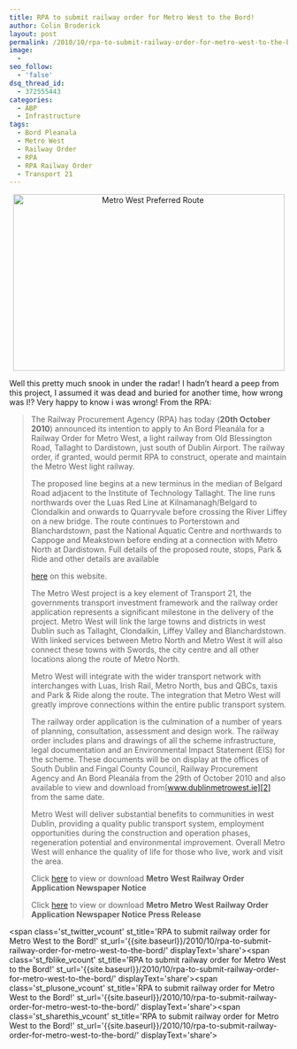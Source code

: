 ```yaml
---
title: RPA to submit railway order for Metro West to the Bord!
author: Colin Broderick
layout: post
permalink: /2010/10/rpa-to-submit-railway-order-for-metro-west-to-the-bord/
image:
  - 
seo_follow:
  - 'false'
dsq_thread_id:
  - 372555443
categories:
  - ABP
  - Infrastructure
tags:
  - Bord Pleanala
  - Metro West
  - Railway Order
  - RPA
  - RPA Railway Order
  - Transport 21
---
```

<p style="text-align: center;">
  <a href="{{site.baseurl}}/wp-content/uploads/2010/10/Screen-shot-2010-10-20-at-22.14.12.png"><img class="aligncenter size-large wp-image-1044" title="Metro West Preferred Route" src="{{site.baseurl}}/wp-content/uploads/2010/10/Screen-shot-2010-10-20-at-22.14.12-1024x665.png" alt="Metro West Preferred Route" width="491" height="319" /></a>
</p>

Well this pretty much snook in under the radar! I hadn&#8217;t heard a peep from this project, I assumed it was dead and buried for another time, how wrong was I!? Very happy to know i was wrong! From the RPA:

> The Railway Procurement Agency (RPA) has today (**20th October 2010**) announced its intention to apply to An Bord Pleanála for a Railway Order for Metro West, a light railway from Old Blessington Road, Tallaght to Dardistown, just south of Dublin Airport. The railway order, if granted, would permit RPA to construct, operate and maintain the Metro West light railway.
> 
> <!--more-->The proposed line begins at a new terminus in the median of Belgard Road adjacent to the Institute of Technology Tallaght. The line runs northwards over the Luas Red Line at Kilnamanagh/Belgard to Clondalkin and onwards to Quarryvale before crossing the River Liffey on a new bridge. The route continues to Porterstown and Blanchardstown, past the National Aquatic Centre and northwards to Cappoge and Meakstown before ending at a connection with Metro North at Dardistown. Full details of the proposed route, stops, Park & Ride and other details are available 
> 
> [here][1] on this website.
> 
> The Metro West project is a key element of Transport 21, the governments transport investment framework and the railway order application represents a significant milestone in the delivery of the project. Metro West will link the large towns and districts in west Dublin such as Tallaght, Clondalkin, Liffey Valley and Blanchardstown. With linked services between Metro North and Metro West it will also connect these towns with Swords, the city centre and all other locations along the route of Metro North.
> 
> Metro West will integrate with the wider transport network with interchanges with Luas, Irish Rail, Metro North, bus and QBCs, taxis and Park & Ride along the route. The integration that Metro West will greatly improve connections within the entire public transport system.
> 
> The railway order application is the culmination of a number of years of planning, consultation, assessment and design work. The railway order includes plans and drawings of all the scheme infrastructure, legal documentation and an Environmental Impact Statement (EIS) for the scheme. These documents will be on display at the offices of South Dublin and Fingal County Council, Railway Procurement Agency and An Bord Pleanála from the 29th of October 2010 and also available to view and download from[www.dublinmetrowest.ie][2] from the same date.
> 
> Metro West will deliver substantial benefits to communities in west Dublin, providing a quality public transport system, employment opportunities during the construction and operation phases, regeneration potential and environmental improvement. Overall Metro West will enhance the quality of life for those who live, work and visit the area.
> 
> Click [here][3] to view or download **Metro West Railway Order Application Newspaper Notice**
> 
> Click [here][4] to view or download **Metro Metro West Railway Order Application Newspaper Notice Press Release**

<span class='st\_twitter\_vcount' st\_title='RPA to submit railway order for Metro West to the Bord!' st\_url='{{site.baseurl}}/2010/10/rpa-to-submit-railway-order-for-metro-west-to-the-bord/' displayText='share'></span><span class='st\_fblike\_vcount' st\_title='RPA to submit railway order for Metro West to the Bord!' st\_url='{{site.baseurl}}/2010/10/rpa-to-submit-railway-order-for-metro-west-to-the-bord/' displayText='share'></span><span class='st\_plusone\_vcount' st\_title='RPA to submit railway order for Metro West to the Bord!' st\_url='{{site.baseurl}}/2010/10/rpa-to-submit-railway-order-for-metro-west-to-the-bord/' displayText='share'></span><span class='st\_sharethis\_vcount' st\_title='RPA to submit railway order for Metro West to the Bord!' st\_url='{{site.baseurl}}/2010/10/rpa-to-submit-railway-order-for-metro-west-to-the-bord/' displayText='share'></span>

 [1]: http://www.rpa.ie/en/projects/metro_west/Pages/default.aspx
 [2]: http://www.dublinmetrowest.ie/
 [3]: http://www.rpa.ie/Documents/Metro%20West/Metro%20West%20Documents/Metro%20West%20RO%20Application/Irish%20Independent%20Newspaper%20Notice.pdf
 [4]: http://www.rpa.ie/Documents/Corporate%20RPA/Corporate%20Press/RPA%20Press%20Releases/Metro_West_Railway_Order_Newspaper_Notice_Press_Release_201010.pdf